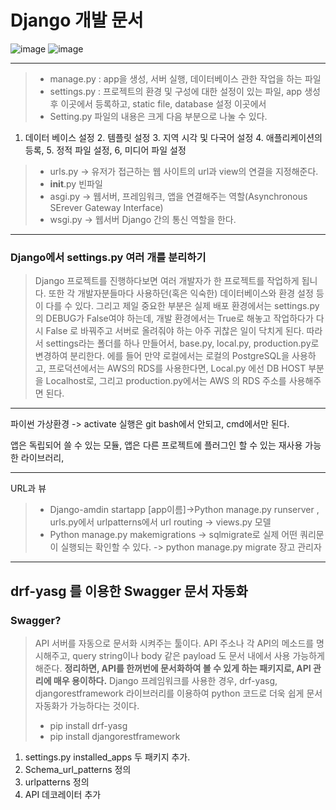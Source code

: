 Django 개발 문서  
=============
 ![image](https://user-images.githubusercontent.com/63999666/135593754-bd1f4f82-f270-42d0-96b5-3ad125b3c828.png)
![image](https://user-images.githubusercontent.com/63999666/135593766-7ab566b3-850e-481a-b925-58badf1ef401.png)
* * * 
> - manage.py : app을 생성, 서버 실행, 데이터베이스 관한 작업을 하는 파일
> - settings.py : 프로젝트의 환경 및 구성에 대한 설정이 있는 파일, app 생성 후 이곳에서
등록하고, static file, database 설정 이곳에서 
> - Setting.py 파일의 내용은 크게 다음 부분으로 나눌 수 있다.
1. 데이터 베이스 설정 2. 템플릿 설정 3. 지역 시각 및 다국어 설정 4. 애플리케이션의 등록, 5. 정적 파일 설정, 6, 미디어 파일 설정 
> - urls.py -> 유저가 접근하는 웹 사이트의 url과 view의 연결을 지정해준다. 
> - __init__.py 빈파일
> - asgi.py -> 웹서버, 프레임워크, 앱을 연결해주는 역할(Asynchronous SErever Gateway Interface)
> - wsgi.py -> 웹서버 Django 간의 통신 역할을 한다.

 * * * 
### Django에서 settings.py 여러 개를 분리하기 
> Django 프로젝트를 진행하다보면 여러 개발자가 한 프로젝트를 작업하게 됩니다. 
> 또한 각 개발자분들마다 사용하던(혹은 익숙한) 데이터베이스와 환경 설정 등이 다를 수 있다. 그리고 제일 중요한 부분은 실제 배포 환경에서는 settings.py의 DEBUG가 False여야 하는데, 개발 환경에서는 True로 해놓고 작업하다가 다시 False 로 바꿔주고 서버로 올려줘야 하는 아주 귀찮은 일이 닥치게 된다. 
> 따라서 settings라는 폴더를 하나 만들어서, base.py, local.py, production.py로 변경하여 분리한다.
> 에를 들어 만약 로컬에서는 로컬의 PostgreSQL을 사용하고, 프로덕션에서는 AWS의 RDS를 사용한다면, Local.py 에선 DB HOST 부분을 Localhost로, 그리고 production.py에서는 AWS 의 RDS 주소를 사용해주면 된다. 

* * *
파이썬 가상환경 -> activate 실행은 git bash에서 안되고, cmd에서만 된다. 

앱은 독립되어 쓸 수 있는 모듈, 앱은 다른 프로젝트에 플러그인 할 수 있는 재사용 가능한 라이브러리,

* * *

URL과 뷰 
> - Django-amdin startapp [app이름]->Python manage.py runserver , urls.py에서 urlpatterns에서 url routing -> views.py
 모델
> - Python manage.py makemigrations -> sqlmigrate로 실제 어떤 쿼리문이 실행되는 확인할 수 있다. -> python manage.py migrate
장고 관리자 

* * *
## drf-yasg 를 이용한 Swagger 문서 자동화 
### Swagger? 
> API 서버를 자동으로 문서화 시켜주는 툴이다. API 주소나 각 API의 메소드를 명시해주고, query string이나 body 같은 payload 도 문서 내에서 사용 가능하게 해준다. **정리하면, API를 한꺼번에 문서화하여 볼 수 있게 하는 패키지로, API 관리에 매우 용이하다.** 
> Django 프레임워크를 사용한 경우, drf-yasg, djangorestframework 라이브러리를 이용하여 python 코드로 더욱 쉽게 문서 자동화가 가능하다는 것이다. 
> - pip install drf-yasg
> - pip install djangorestframework 
1. settings.py installed_apps 두 패키지 추가.
2. Schema_url_patterns 정의
3. urlpatterns 정의
4. API 데코레이터 추가 


